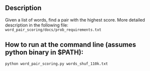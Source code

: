 ## Description
Given a list of words, find a pair with the highest score.
More detailed description in the following file: ```word_pair_scoring/docs/prob_requirements.txt```

## How to run at the command line (assumes python binary in $PATH):

```python word_pair_scoring.py words_shuf_110k.txt```
